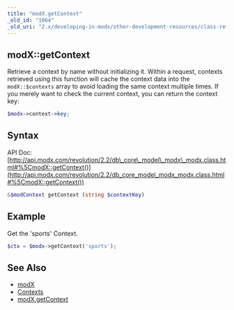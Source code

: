 ```yaml
---
title: "modX.getContext"
_old_id: "1064"
_old_uri: "2.x/developing-in-modx/other-development-resources/class-reference/modx/modx.getcontext"
---
```


## modX::getContext

Retrieve a context by name without initializing it.
Within a request, contexts retrieved using this function will cache the context data into the `modX::$contexts` array to avoid loading the same context multiple times.
If you merely want to check the current context, you can return the context key:

``` php
$modx->context->key;
```

## Syntax

API Doc: [http://api.modx.com/revolution/2.2/db\_core\_model\_modx\_modx.class.html#%5CmodX::getContext()](http://api.modx.com/revolution/2.2/db_core_model_modx_modx.class.html#%5CmodX::getContext())

``` php
&$modContext getContext (string $contextKey)
```

## Example

Get the 'sports' Context.

``` php
$ctx = $modx->getContext('sports');
```

## See Also

- [modX](extending-modx/core-model/modx)
- [Contexts](building-sites/contexts)
- [modX.getContext](extending-modx/modx-class/reference/modx.getcontext)
